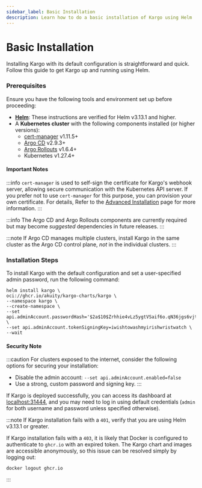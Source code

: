 ```yaml
---
sidebar_label: Basic Installation
description: Learn how to do a basic installation of Kargo using Helm
---
```


# Basic Installation

Installing Kargo with its default configuration is straightforward and quick. Follow this guide to get Kargo up and running using Helm.

### Prerequisites

Ensure you have the following tools and environment set up before proceeding:

- **[Helm](https://helm.sh/docs/)**: These instructions are verified for Helm v3.13.1 and higher.
- A **Kubernetes cluster** with the following components installed (or higher versions):
    - [cert-manager](https://cert-manager.io/) v1.11.5+
    - [Argo CD](https://argo-cd.readthedocs.io) v2.9.3+
    - [Argo Rollouts](https://argoproj.github.io/argo-rollouts/) v1.6.4+
    - Kubernetes v1.27.4+

#### Important Notes

:::info
`cert-manager` is used to self-sign the certificate for Kargo's webhook server, allowing secure communication with
the Kubernetes API server. If you prefer not to use `cert-manager` for this purpose, you can provision your own
certificate. For details, Refer to the [Advanced Installation](./advanced-installation/advanced-with-helm) page for more information.
:::

:::info
The Argo CD and Argo Rollouts components are currently required but may become *suggested* dependencies in future releases.
:::

:::note
If Argo CD manages multiple clusters, install Kargo in the same cluster
as the Argo CD control plane, *not* in the individual clusters.
:::

### Installation Steps

To install Kargo with the default configuration and set a user-specified admin password, run the following command:

```shell
helm install kargo \
oci://ghcr.io/akuity/kargo-charts/kargo \
--namespace kargo \
--create-namespace \
--set api.adminAccount.passwordHash='$2a$10$Zrhhie4vLz5ygtVSaif6o.qN36jgs6vjtMBdM6yrU1FOeiAAMMxOm' \
--set api.adminAccount.tokenSigningKey=iwishtowashmyirishwristwatch \
--wait
```

#### Security Note

:::caution
For clusters exposed to the internet, consider the following options for securing your installation:
- Disable the admin account: `--set api.adminAccount.enabled=false`
- Use a strong, custom password and signing key.
:::

If Kargo is deployed successfully, you can access its dashboard at [localhost:31444](https://localhost:31444/), and you may need to log in using default credentials (`admin` for both username and password unless specified otherwise).

:::note
If Kargo installation fails with a `401`, verify that you are using Helm v3.13.1
or greater.

If Kargo installation fails with a `403`, it is likely that Docker is configured
to authenticate to `ghcr.io` with an expired token. The Kargo chart and images
are accessible anonymously, so this issue can be resolved simply by logging out:

```shell
docker logout ghcr.io
```

:::
